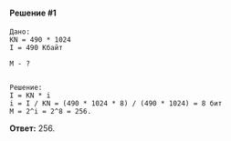 #### Решение #1
```
Дано:
KN = 490 * 1024
I = 490 Кбайт

M - ?


Решение:
I = KN * i
i = I / KN = (490 * 1024 * 8) / (490 * 1024) = 8 бит
M = 2^i = 2^8 = 256.
```

**Ответ:** 256.
